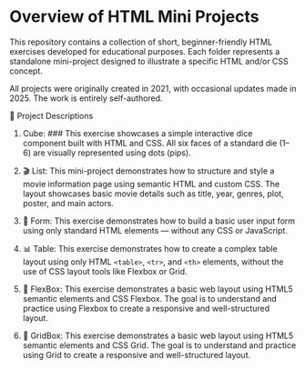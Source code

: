 # Overview of HTML Mini Projects
This repository contains a collection of short, beginner-friendly HTML exercises developed for educational purposes. Each folder represents a standalone mini-project designed to illustrate a specific HTML and/or CSS concept.

All projects were originally created in 2021, with occasional updates made in 2025. The work is entirely self-authored.

📂 Project Descriptions
1.  Cube: ###
This exercise showcases a simple interactive dice component built with HTML and CSS. All six faces of a standard die (1–6) are visually represented using dots (pips).

2. 🎬 List:
This mini-project demonstrates how to structure and style a movie information page using semantic HTML and custom CSS. The layout showcases basic movie details such as title, year, genres, plot, poster, and main actors.

3. 📝 Form:
This exercise demonstrates how to build a basic user input form using only standard HTML elements — without any CSS or JavaScript.

4. 📊 Table:
This exercise demonstrates how to create a complex table layout using only HTML ```<table>```, ```<tr>```, and ```<th>``` elements, without the use of CSS layout tools like Flexbox or Grid.

5. 📐 FlexBox:
This exercise demonstrates a basic web layout using HTML5 semantic elements and CSS Flexbox. The goal is to understand and practice using Flexbox to create a responsive and well-structured layout.

6. 🧱 GridBox:
This exercise demonstrates a basic web layout using HTML5 semantic elements and CSS Grid. The goal is to understand and practice using Grid to create a responsive and well-structured layout.
###
